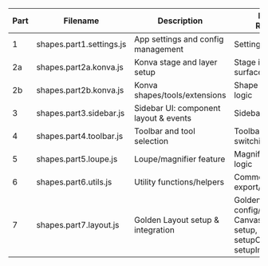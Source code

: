 | Part | Filename                  | Description                                      | Key Features / Responsibilities              | Main Functions/Classes (or Exports)      | Keywords/Notes                | See Also                  |
|------|---------------------------|--------------------------------------------------|----------------------------------------------|------------------------------------------|-------------------------------|---------------------------|
| 1    | shapes.part1.settings.js  | App settings and config management               | Settings loading, user prefs                 | setupSettingsPanel                       | settings, config              |                           |
| 2a   | shapes.part2a.konva.js    | Konva stage and layer setup                      | Stage init, main drawing surface             | konvaStageInit, createKonvaStage         | konva, stage, canvas          | part2b.konva.js           |
| 2b   | shapes.part2b.konva.js    | Konva shapes/tools/extensions                    | Shape tool setup, drawing logic              | setupShapeTools, addShapeHandlers        | shape, tool, konva            | part2a.konva.js           |
| 3    | shapes.part3.sidebar.js   | Sidebar UI: component layout & events            | Sidebar rendering, events                    | setupSidebar, sidebarEventHandlers       | sidebar, ui                   |                           |
| 4    | shapes.part4.toolbar.js   | Toolbar and tool selection                       | Toolbar rendering, tool switching            | setupToolbar, handleToolChange           | toolbar, tools                |                           |
| 5    | shapes.part5.loupe.js     | Loupe/magnifier feature                          | Magnifier display, zoom logic                | setupLoupe, loupeZoomHandler             | loupe, zoom                   |                           |
| 6    | shapes.part6.utils.js     | Utility functions/helpers                        | Common helpers, export/import                | exportShapes, importShapes, helpers      | utils, helpers                |                           |
| 7    | shapes.part7.layout.js    | Golden Layout setup & integration                | GoldenLayout config/registration, Canvas/Sidebar panel setup, Canvas panel calls setupCanvasPanel and setupImageLoaderHandlers | registerGoldenLayout, setupCanvasPanel, setupImageLoaderHandlers | goldenlayout, layout, canvas | part2a.konva.js, part2b.konva.js |
